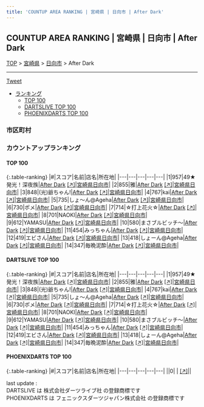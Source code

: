 ```yaml
---
title: 'COUNTUP AREA RANKING | 宮崎県 | 日向市 | After Dark'
---
```

## COUNTUP AREA RANKING | 宮崎県 | 日向市 | After Dark

[TOP](/darts/rank/) > [宮崎県](/darts/rank/宮崎県/) > [日向市](/darts/rank/宮崎県/日向市/) > After Dark

___

<a href="https://twitter.com/share?ref_src=twsrc%5Etfw" data-text="COUNTUP AREA RANKING | 宮崎県日向市After Dark" class="twitter-share-button" data-hashtags="DARTSLIVE,PHOENIXDARTS,darts,ダーツ" data-show-count="false">Tweet</a>

* [ランキング](#カウントアップランキング)
    * [TOP 100](#top-100)
    * [DARTSLIVE TOP 100](#dartslive-top-100)
    * [PHOENIXDARTS TOP 100](#phoenixdarts-top-100)

### 市区町村

<ul>

</ul>

### カウントアップランキング

#### TOP 100



{:.table-ranking}
|#|スコア|名前|店名|所在地|
|---|---|---|---|---|
|1|957|<span class="rank-name-dl">49★発光！深夜族</span>|<a href="/darts/rank/shops/d63bc017efb3d01b790ab824ce8730e5.html">After Dark</a> <a href="https://search.dartslive.com/jp/shop/d63bc017efb3d01b790ab824ce8730e5">[↗]</a>|<a href="/darts/rank/宮崎県/日向市">宮崎県日向市</a>|
|2|855|<span class="rank-name-dl">雅</span>|<a href="/darts/rank/shops/d63bc017efb3d01b790ab824ce8730e5.html">After Dark</a> <a href="https://search.dartslive.com/jp/shop/d63bc017efb3d01b790ab824ce8730e5">[↗]</a>|<a href="/darts/rank/宮崎県/日向市">宮崎県日向市</a>|
|3|848|<span class="rank-name-dl">(光)爺ちゃん!</span>|<a href="/darts/rank/shops/d63bc017efb3d01b790ab824ce8730e5.html">After Dark</a> <a href="https://search.dartslive.com/jp/shop/d63bc017efb3d01b790ab824ce8730e5">[↗]</a>|<a href="/darts/rank/宮崎県/日向市">宮崎県日向市</a>|
|4|767|<span class="rank-name-dl">kai</span>|<a href="/darts/rank/shops/d63bc017efb3d01b790ab824ce8730e5.html">After Dark</a> <a href="https://search.dartslive.com/jp/shop/d63bc017efb3d01b790ab824ce8730e5">[↗]</a>|<a href="/darts/rank/宮崎県/日向市">宮崎県日向市</a>|
|5|735|<span class="rank-name-dl">しょ～ん@Ageha</span>|<a href="/darts/rank/shops/d63bc017efb3d01b790ab824ce8730e5.html">After Dark</a> <a href="https://search.dartslive.com/jp/shop/d63bc017efb3d01b790ab824ce8730e5">[↗]</a>|<a href="/darts/rank/宮崎県/日向市">宮崎県日向市</a>|
|6|730|<span class="rank-name-dl">ポメ</span>|<a href="/darts/rank/shops/d63bc017efb3d01b790ab824ce8730e5.html">After Dark</a> <a href="https://search.dartslive.com/jp/shop/d63bc017efb3d01b790ab824ce8730e5">[↗]</a>|<a href="/darts/rank/宮崎県/日向市">宮崎県日向市</a>|
|7|714|<span class="rank-name-dl">☆打上花火☆</span>|<a href="/darts/rank/shops/d63bc017efb3d01b790ab824ce8730e5.html">After Dark</a> <a href="https://search.dartslive.com/jp/shop/d63bc017efb3d01b790ab824ce8730e5">[↗]</a>|<a href="/darts/rank/宮崎県/日向市">宮崎県日向市</a>|
|8|701|<span class="rank-name-dl">NAOKI</span>|<a href="/darts/rank/shops/d63bc017efb3d01b790ab824ce8730e5.html">After Dark</a> <a href="https://search.dartslive.com/jp/shop/d63bc017efb3d01b790ab824ce8730e5">[↗]</a>|<a href="/darts/rank/宮崎県/日向市">宮崎県日向市</a>|
|9|612|<span class="rank-name-dl">YAMASU</span>|<a href="/darts/rank/shops/d63bc017efb3d01b790ab824ce8730e5.html">After Dark</a> <a href="https://search.dartslive.com/jp/shop/d63bc017efb3d01b790ab824ce8730e5">[↗]</a>|<a href="/darts/rank/宮崎県/日向市">宮崎県日向市</a>|
|10|580|<span class="rank-name-dl">まさブルビッチ〜</span>|<a href="/darts/rank/shops/d63bc017efb3d01b790ab824ce8730e5.html">After Dark</a> <a href="https://search.dartslive.com/jp/shop/d63bc017efb3d01b790ab824ce8730e5">[↗]</a>|<a href="/darts/rank/宮崎県/日向市">宮崎県日向市</a>|
|11|454|<span class="rank-name-dl">みっちゃん</span>|<a href="/darts/rank/shops/d63bc017efb3d01b790ab824ce8730e5.html">After Dark</a> <a href="https://search.dartslive.com/jp/shop/d63bc017efb3d01b790ab824ce8730e5">[↗]</a>|<a href="/darts/rank/宮崎県/日向市">宮崎県日向市</a>|
|12|419|<span class="rank-name-dl">エビさん</span>|<a href="/darts/rank/shops/d63bc017efb3d01b790ab824ce8730e5.html">After Dark</a> <a href="https://search.dartslive.com/jp/shop/d63bc017efb3d01b790ab824ce8730e5">[↗]</a>|<a href="/darts/rank/宮崎県/日向市">宮崎県日向市</a>|
|13|418|<span class="rank-name-dl">しょーん@Ageha</span>|<a href="/darts/rank/shops/d63bc017efb3d01b790ab824ce8730e5.html">After Dark</a> <a href="https://search.dartslive.com/jp/shop/d63bc017efb3d01b790ab824ce8730e5">[↗]</a>|<a href="/darts/rank/宮崎県/日向市">宮崎県日向市</a>|
|14|347|<span class="rank-name-dl">毎晩泥酔</span>|<a href="/darts/rank/shops/d63bc017efb3d01b790ab824ce8730e5.html">After Dark</a> <a href="https://search.dartslive.com/jp/shop/d63bc017efb3d01b790ab824ce8730e5">[↗]</a>|<a href="/darts/rank/宮崎県/日向市">宮崎県日向市</a>|


#### DARTSLIVE TOP 100



{:.table-ranking}
|#|スコア|名前|店名|所在地|
|---|---|---|---|---|
|1|957|<span class="rank-name-dl">49★発光！深夜族</span>|<a href="/darts/rank/shops/d63bc017efb3d01b790ab824ce8730e5.html">After Dark</a> <a href="https://search.dartslive.com/jp/shop/d63bc017efb3d01b790ab824ce8730e5">[↗]</a>|<a href="/darts/rank/宮崎県/日向市">宮崎県日向市</a>|
|2|855|<span class="rank-name-dl">雅</span>|<a href="/darts/rank/shops/d63bc017efb3d01b790ab824ce8730e5.html">After Dark</a> <a href="https://search.dartslive.com/jp/shop/d63bc017efb3d01b790ab824ce8730e5">[↗]</a>|<a href="/darts/rank/宮崎県/日向市">宮崎県日向市</a>|
|3|848|<span class="rank-name-dl">(光)爺ちゃん!</span>|<a href="/darts/rank/shops/d63bc017efb3d01b790ab824ce8730e5.html">After Dark</a> <a href="https://search.dartslive.com/jp/shop/d63bc017efb3d01b790ab824ce8730e5">[↗]</a>|<a href="/darts/rank/宮崎県/日向市">宮崎県日向市</a>|
|4|767|<span class="rank-name-dl">kai</span>|<a href="/darts/rank/shops/d63bc017efb3d01b790ab824ce8730e5.html">After Dark</a> <a href="https://search.dartslive.com/jp/shop/d63bc017efb3d01b790ab824ce8730e5">[↗]</a>|<a href="/darts/rank/宮崎県/日向市">宮崎県日向市</a>|
|5|735|<span class="rank-name-dl">しょ～ん@Ageha</span>|<a href="/darts/rank/shops/d63bc017efb3d01b790ab824ce8730e5.html">After Dark</a> <a href="https://search.dartslive.com/jp/shop/d63bc017efb3d01b790ab824ce8730e5">[↗]</a>|<a href="/darts/rank/宮崎県/日向市">宮崎県日向市</a>|
|6|730|<span class="rank-name-dl">ポメ</span>|<a href="/darts/rank/shops/d63bc017efb3d01b790ab824ce8730e5.html">After Dark</a> <a href="https://search.dartslive.com/jp/shop/d63bc017efb3d01b790ab824ce8730e5">[↗]</a>|<a href="/darts/rank/宮崎県/日向市">宮崎県日向市</a>|
|7|714|<span class="rank-name-dl">☆打上花火☆</span>|<a href="/darts/rank/shops/d63bc017efb3d01b790ab824ce8730e5.html">After Dark</a> <a href="https://search.dartslive.com/jp/shop/d63bc017efb3d01b790ab824ce8730e5">[↗]</a>|<a href="/darts/rank/宮崎県/日向市">宮崎県日向市</a>|
|8|701|<span class="rank-name-dl">NAOKI</span>|<a href="/darts/rank/shops/d63bc017efb3d01b790ab824ce8730e5.html">After Dark</a> <a href="https://search.dartslive.com/jp/shop/d63bc017efb3d01b790ab824ce8730e5">[↗]</a>|<a href="/darts/rank/宮崎県/日向市">宮崎県日向市</a>|
|9|612|<span class="rank-name-dl">YAMASU</span>|<a href="/darts/rank/shops/d63bc017efb3d01b790ab824ce8730e5.html">After Dark</a> <a href="https://search.dartslive.com/jp/shop/d63bc017efb3d01b790ab824ce8730e5">[↗]</a>|<a href="/darts/rank/宮崎県/日向市">宮崎県日向市</a>|
|10|580|<span class="rank-name-dl">まさブルビッチ〜</span>|<a href="/darts/rank/shops/d63bc017efb3d01b790ab824ce8730e5.html">After Dark</a> <a href="https://search.dartslive.com/jp/shop/d63bc017efb3d01b790ab824ce8730e5">[↗]</a>|<a href="/darts/rank/宮崎県/日向市">宮崎県日向市</a>|
|11|454|<span class="rank-name-dl">みっちゃん</span>|<a href="/darts/rank/shops/d63bc017efb3d01b790ab824ce8730e5.html">After Dark</a> <a href="https://search.dartslive.com/jp/shop/d63bc017efb3d01b790ab824ce8730e5">[↗]</a>|<a href="/darts/rank/宮崎県/日向市">宮崎県日向市</a>|
|12|419|<span class="rank-name-dl">エビさん</span>|<a href="/darts/rank/shops/d63bc017efb3d01b790ab824ce8730e5.html">After Dark</a> <a href="https://search.dartslive.com/jp/shop/d63bc017efb3d01b790ab824ce8730e5">[↗]</a>|<a href="/darts/rank/宮崎県/日向市">宮崎県日向市</a>|
|13|418|<span class="rank-name-dl">しょーん@Ageha</span>|<a href="/darts/rank/shops/d63bc017efb3d01b790ab824ce8730e5.html">After Dark</a> <a href="https://search.dartslive.com/jp/shop/d63bc017efb3d01b790ab824ce8730e5">[↗]</a>|<a href="/darts/rank/宮崎県/日向市">宮崎県日向市</a>|
|14|347|<span class="rank-name-dl">毎晩泥酔</span>|<a href="/darts/rank/shops/d63bc017efb3d01b790ab824ce8730e5.html">After Dark</a> <a href="https://search.dartslive.com/jp/shop/d63bc017efb3d01b790ab824ce8730e5">[↗]</a>|<a href="/darts/rank/宮崎県/日向市">宮崎県日向市</a>|


#### PHOENIXDARTS TOP 100



{:.table-ranking}
|#|スコア|名前|店名|所在地|
|---|---|---|---|---|
||0|<span class="rank-name-dl"> </span>|<a href="/darts/rank/shops/.html"></a> <a href="">[↗]</a>|<a href="/darts/rank//"></a>|


<div class="footer border-top border-gray-light mt-5 pt-3 text-right text-gray">
    last update : <span style="font-weight: italic" id="foot_last_modified"></span><br />
    DARTSLIVE は 株式会社ダーツライブ社 の登録商標です<br />
    PHOENIXDARTS は フェニックスダーツジャパン株式会社 の登録商標です<br />
</div>

<script src="https://cdnjs.cloudflare.com/ajax/libs/jquery.tablesorter/2.31.3/js/jquery.tablesorter.min.js" integrity="sha512-qzgd5cYSZcosqpzpn7zF2ZId8f/8CHmFKZ8j7mU4OUXTNRd5g+ZHBPsgKEwoqxCtdQvExE5LprwwPAgoicguNg==" crossorigin="anonymous" referrerpolicy="no-referrer"></script>
<link rel="stylesheet" href="https://cdnjs.cloudflare.com/ajax/libs/jquery.tablesorter/2.31.3/css/theme.default.min.css" integrity="sha512-wghhOJkjQX0Lh3NSWvNKeZ0ZpNn+SPVXX1Qyc9OCaogADktxrBiBdKGDoqVUOyhStvMBmJQ8ZdMHiR3wuEq8+w==" crossorigin="anonymous" referrerpolicy="no-referrer" />
<script>
$(function() {
    $(".table-ranking").tablesorter({sortList:[[0, 0]]});
    $("#foot_last_modified").text(formatDate(new Date(document.lastModified), 'yyyy-MM-dd HH:mm:ss'));
});
</script>

<script async src="https://platform.twitter.com/widgets.js" charset="utf-8"></script>